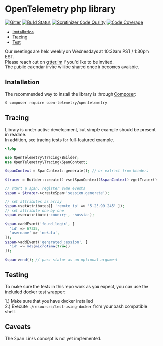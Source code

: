 # OpenTelemetry php library
[![Gitter](https://badges.gitter.im/open-telemetry/opentelemetry-php.svg)](https://gitter.im/open-telemetry/opentelemetry-php?utm_source=badge&utm_medium=badge&utm_campaign=pr-badge)
[![Build Status](https://travis-ci.org/open-telemetry/opentelemetry-php.svg?branch=master)](https://travis-ci.org/open-telemetry/opentelemetry-php)
[![Scrutinizer Code Quality](https://scrutinizer-ci.com/g/open-telemetry/opentelemetry-php/badges/quality-score.png?b=master)](https://scrutinizer-ci.com/g/open-telemetry/opentelemetry-php/?branch=master)
[![Code Coverage](https://scrutinizer-ci.com/g/open-telemetry/opentelemetry-php/badges/coverage.png?b=master)](https://scrutinizer-ci.com/g/open-telemetry/opentelemetry-php/?branch=master)

- [Installation](#installation)
- [Tracing](#tracing)
- [Test](#testing)

Our meetings are held weekly on Wednesdays at 10:30am PST / 1:30pm EST.  
Please reach out on [gitter.im](https://gitter.im/open-telemetry/community) if you'd like to be invited.  
The public calendar invite will be shared once it becomes avaiable.  

## Installation
The recommended way to install the library is through [Composer](http://getcomposer.org):
```bash
$ composer require open-telemetry/opentelemetry
```

## Tracing
Library is under active development, but simple example should be present in readme.  
In addition, see tracing tests for full-featured example.
```php
<?php

use OpenTelemetry\Tracing\Builder;
use OpenTelemetry\Tracing\SpanContext;

$spanContext = SpanContext::generate(); // or extract from headers

$tracer = Builder::create()->setSpanContext($spanContext)->getTracer();

// start a span, register some events
$span = $tracer->createSpan('session.generate');

// set attributes as array
$span->setAttributes([ 'remote_ip' => '5.23.99.245' ]);
// set attribute one by one
$span->setAttribute('country', 'Russia');

$span->addEvent('found_login', [
  'id' => 67235,
  'username' => 'nekufa',
]);
$span->addEvent('generated_session', [
  'id' => md5(microtime(true))
]);

$span->end(); // pass status as an optional argument
```

## Testing
To make sure the tests in this repo work as you expect, you can use the included docker test wrapper:

1.)  Make sure that you have docker installed  
2.)  Execute `./resources/test-using-docker` from your bash compatible shell.

## Caveats
The Span Links concept is not yet implemented. 